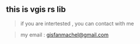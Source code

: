 ## this  is  vgis rs lib

>if you are intertested , you can contact with me 

>my email : gisfanmachel@gmail.com